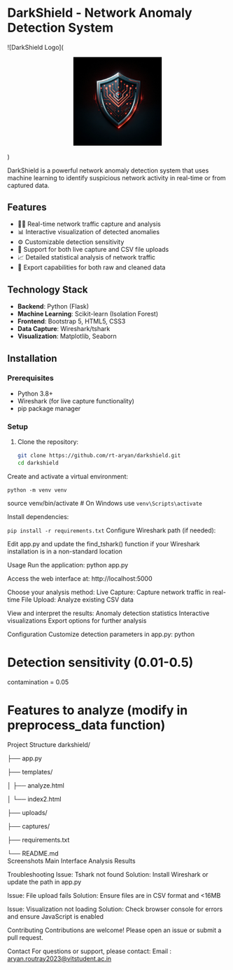 # DarkShield - Network Anomaly Detection System

![DarkShield Logo](<div align="center">
  <img src="./assets/logo.webp" alt="Logo" width="40%">
</div>)

DarkShield is a powerful network anomaly detection system that uses machine learning to identify suspicious network activity in real-time or from captured data.

## Features

- 🕵️‍♂️ Real-time network traffic capture and analysis
- 📊 Interactive visualization of detected anomalies
- ⚙️ Customizable detection sensitivity
- 📁 Support for both live capture and CSV file uploads
- 📈 Detailed statistical analysis of network traffic
- 💾 Export capabilities for both raw and cleaned data

## Technology Stack

- **Backend**: Python (Flask)
- **Machine Learning**: Scikit-learn (Isolation Forest)
- **Frontend**: Bootstrap 5, HTML5, CSS3
- **Data Capture**: Wireshark/tshark
- **Visualization**: Matplotlib, Seaborn

## Installation

### Prerequisites

- Python 3.8+
- Wireshark (for live capture functionality)
- pip package manager

### Setup

1. Clone the repository:
   ```bash
   git clone https://github.com/rt-aryan/darkshield.git
   cd darkshield
Create and activate a virtual environment:
```
python -m venv venv
```
source venv/bin/activate                    # On Windows use `venv\Scripts\activate`

Install dependencies:

```pip install -r requirements.txt```
Configure Wireshark path (if needed):

Edit app.py and update the find_tshark() function if your Wireshark installation is in a non-standard location

Usage
Run the application:
python app.py

Access the web interface at:
http://localhost:5000

Choose your analysis method:
Live Capture: Capture network traffic in real-time
File Upload: Analyze existing CSV data

View and interpret the results:
Anomaly detection statistics
Interactive visualizations
Export options for further analysis

Configuration
Customize detection parameters in app.py:
python
# Detection sensitivity (0.01-0.5)
contamination = 0.05  

# Features to analyze (modify in preprocess_data function) 
Project Structure
darkshield/

├── app.py

├── templates/

│   ├── analyze.html

│   └── index2.html 

├── uploads/ 

├── captures/

├── requirements.txt   

└── README.md             
Screenshots
Main Interface
Analysis Results

Troubleshooting
Issue: Tshark not found
Solution: Install Wireshark or update the path in app.py

Issue: File upload fails
Solution: Ensure files are in CSV format and <16MB

Issue: Visualization not loading
Solution: Check browser console for errors and ensure JavaScript is enabled

Contributing
Contributions are welcome! Please open an issue or submit a pull request.

Contact
For questions or support, please contact:
Email : aryan.routray2023@vitstudent.ac.in
